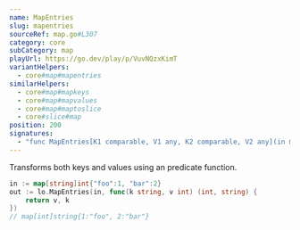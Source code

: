 ```yaml
---
name: MapEntries
slug: mapentries
sourceRef: map.go#L307
category: core
subCategory: map
playUrl: https://go.dev/play/p/VuvNQzxKimT
variantHelpers:
  - core#map#mapentries
similarHelpers:
  - core#map#mapkeys
  - core#map#mapvalues
  - core#map#maptoslice
  - core#slice#map
position: 200
signatures:
  - "func MapEntries[K1 comparable, V1 any, K2 comparable, V2 any](in map[K1]V1, iteratee func(key K1, value V1) (K2, V2)) map[K2]V2"
---
```


Transforms both keys and values using an predicate function.

```go
in := map[string]int{"foo":1, "bar":2}
out := lo.MapEntries(in, func(k string, v int) (int, string) {
    return v, k
})
// map[int]string{1:"foo", 2:"bar"}
```


